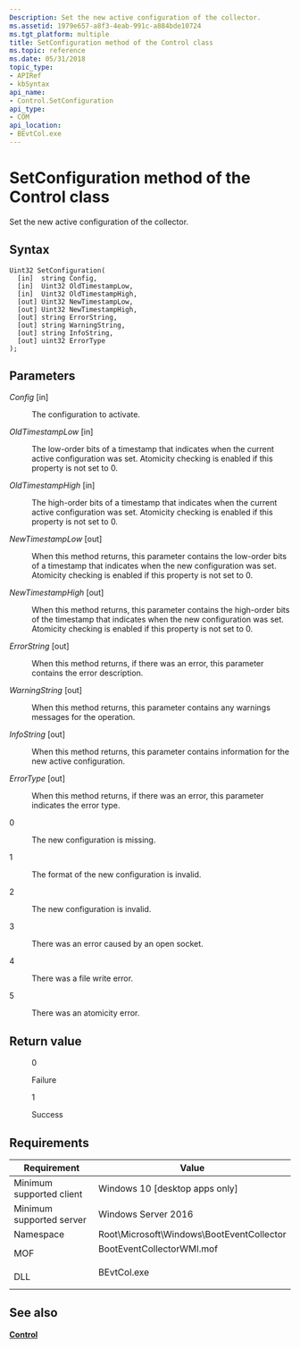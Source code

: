 ```yaml
---
Description: Set the new active configuration of the collector.
ms.assetid: 1979e657-a8f3-4eab-991c-a884bde10724
ms.tgt_platform: multiple
title: SetConfiguration method of the Control class
ms.topic: reference
ms.date: 05/31/2018
topic_type: 
- APIRef
- kbSyntax
api_name: 
- Control.SetConfiguration
api_type: 
- COM
api_location: 
- BEvtCol.exe
---
```


# SetConfiguration method of the Control class

Set the new active configuration of the collector.

## Syntax


```mof
Uint32 SetConfiguration(
  [in]  string Config,
  [in]  Uint32 OldTimestampLow,
  [in]  Uint32 OldTimestampHigh,
  [out] Uint32 NewTimestampLow,
  [out] Uint32 NewTimestampHigh,
  [out] string ErrorString,
  [out] string WarningString,
  [out] string InfoString,
  [out] uint32 ErrorType
);
```



## Parameters

<dl> <dt>

*Config* \[in\]
</dt> <dd>

The configuration to activate.

</dd> <dt>

*OldTimestampLow* \[in\]
</dt> <dd>

The low-order bits of a timestamp that indicates when the current active configuration was set. Atomicity checking is enabled if this property is not set to 0.

</dd> <dt>

*OldTimestampHigh* \[in\]
</dt> <dd>

The high-order bits of a timestamp that indicates when the current active configuration was set. Atomicity checking is enabled if this property is not set to 0.

</dd> <dt>

*NewTimestampLow* \[out\]
</dt> <dd>

When this method returns, this parameter contains the low-order bits of a timestamp that indicates when the new configuration was set. Atomicity checking is enabled if this property is not set to 0.

</dd> <dt>

*NewTimestampHigh* \[out\]
</dt> <dd>

When this method returns, this parameter contains the high-order bits of the timestamp that indicates when the new configuration was set. Atomicity checking is enabled if this property is not set to 0.

</dd> <dt>

*ErrorString* \[out\]
</dt> <dd>

When this method returns, if there was an error, this parameter contains the error description.

</dd> <dt>

*WarningString* \[out\]
</dt> <dd>

When this method returns, this parameter contains any warnings messages for the operation.

</dd> <dt>

*InfoString* \[out\]
</dt> <dd>

When this method returns, this parameter contains information for the new active configuration.

</dd> <dt>

*ErrorType* \[out\]
</dt> <dd>

When this method returns, if there was an error, this parameter indicates the error type.

<dt>

0
</dt> <dd>

The new configuration is missing.

</dd> <dt>

1
</dt> <dd>

The format of the new configuration is invalid.

</dd> <dt>

2
</dt> <dd>

The new configuration is invalid.

</dd> <dt>

3
</dt> <dd>

There was an error caused by an open socket.

</dd> <dt>

4
</dt> <dd>

There was a file write error.

</dd> <dt>

5
</dt> <dd>

There was an atomicity error.

</dd> </dl> </dd> </dl>

## Return value

<dl> <dt>


</dt> <dd>

0

Failure

</dd> <dt>


</dt> <dd>

1

Success

</dd> </dl>

## Requirements



| Requirement | Value |
|-------------------------------------|------------------------------------------------------------------------------------------------------|
| Minimum supported client<br/> | Windows 10 \[desktop apps only\]<br/>                                                          |
| Minimum supported server<br/> | Windows Server 2016<br/>                                                                       |
| Namespace<br/>                | Root\\Microsoft\\Windows\\BootEventCollector<br/>                                              |
| MOF<br/>                      | <dl> <dt>BootEventCollectorWMI.mof</dt> </dl> |
| DLL<br/>                      | <dl> <dt>BEvtCol.exe</dt> </dl>               |



## See also

<dl> <dt>

[**Control**](control.md)
</dt> </dl>

 

 





